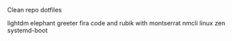 Clean repo dotfiles


lightdm elephant greeter
fira code and rubik with montserrat
nmcli
linux zen
systemd-boot


